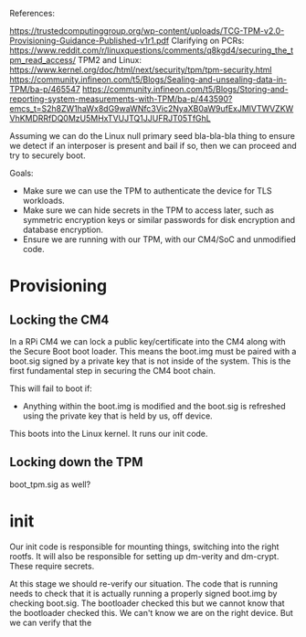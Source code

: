 References:

https://trustedcomputinggroup.org/wp-content/uploads/TCG-TPM-v2.0-Provisioning-Guidance-Published-v1r1.pdf
Clarifying on PCRs: https://www.reddit.com/r/linuxquestions/comments/q8kgd4/securing_the_tpm_read_access/
TPM2 and Linux: https://www.kernel.org/doc/html/next/security/tpm/tpm-security.html
https://community.infineon.com/t5/Blogs/Sealing-and-unsealing-data-in-TPM/ba-p/465547
https://community.infineon.com/t5/Blogs/Storing-and-reporting-system-measurements-with-TPM/ba-p/443590?emcs_t=S2h8ZW1haWx8dG9waWNfc3Vic2NyaXB0aW9ufExJMlVTWVZKWVhKMDRRfDQ0MzU5MHxTVUJTQ1JJUFRJT05TfGhL


Assuming we can do the Linux null primary seed bla-bla-bla thing to ensure we detect if an interposer is present and bail if so, then we can proceed and try to securely boot.

Goals:
- Make sure we can use the TPM to authenticate the device for TLS workloads.
- Make sure we can hide secrets in the TPM to access later, such as symmetric encryption keys or similar passwords for disk encryption and database encryption.
- Ensure we are running with our TPM, with our CM4/SoC and unmodified code.

# Provisioning

## Locking the CM4

In a RPi CM4 we can lock a public key/certificate into the CM4 along with the Secure Boot boot loader. This means the boot.img must be paired with a boot.sig signed by a private key that is not inside of the system. This is the first fundamental step in securing the CM4 boot chain.

This will fail to boot if:

- Anything within the boot.img is modified and the boot.sig is refreshed using the private key that is held by us, off device.

This boots into the Linux kernel. It runs our init code.


## Locking down the TPM

boot_tpm.sig as well?

# init

Our init code is responsible for mounting things, switching into the right rootfs. It will also be responsible for setting up dm-verity and dm-crypt. These require secrets.

At this stage we should re-verify our situation. The code that is running needs to check that it is actually running a properly signed boot.img by checking boot.sig. The bootloader checked this but we cannot know that the bootloader checked this. We can't know we are on the right device. But we can verify that the